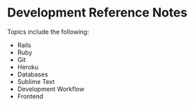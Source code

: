 Development Reference Notes
================================

Topics include the following:

* Rails
* Ruby
* Git
* Heroku
* Databases
* Sublime Text
* Development Workflow
* Frontend
